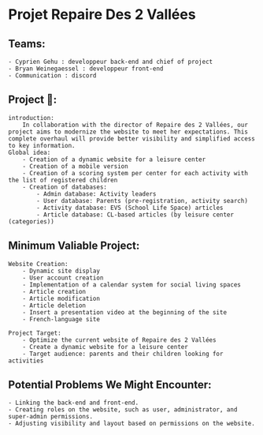 # Projet Repaire Des 2 Vallées

## Teams:
    - Cyprien Gehu : developpeur back-end and chief of project
    - Bryan Weinegaessel : developpeur front-end
    - Communication : discord

## Project 🚀:
    introduction:
        In collaboration with the director of Repaire des 2 Vallées, our project aims to modernize the website to meet her expectations. This complete overhaul will provide better visibility and simplified access to key information. 
    Global idea:
        - Creation of a dynamic website for a leisure center
        - Creation of a mobile version
        - Creation of a scoring system per center for each activity with the list of registered children
        - Creation of databases:
            - Admin database: Activity leaders
            - User database: Parents (pre-registration, activity search)
            - Activity database: EVS (School Life Space) articles
            - Article database: CL-based articles (by leisure center (categories))


## Minimum Valiable Project:
    Website Creation:
        - Dynamic site display
        - User account creation
        - Implementation of a calendar system for social living spaces
        - Article creation
        - Article modification
        - Article deletion
        - Insert a presentation video at the beginning of the site
        - French-language site

    Project Target:
        - Optimize the current website of Repaire des 2 Vallées
        - Create a dynamic website for a leisure center
        - Target audience: parents and their children looking for activities
    

## Potential Problems We Might Encounter:
    - Linking the back-end and front-end.
    - Creating roles on the website, such as user, administrator, and super-admin permissions.
    - Adjusting visibility and layout based on permissions on the website.